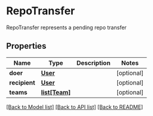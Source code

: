 # RepoTransfer

RepoTransfer represents a pending repo transfer

## Properties
Name | Type | Description | Notes
------------ | ------------- | ------------- | -------------
**doer** | [**User**](User.md) |  | [optional] 
**recipient** | [**User**](User.md) |  | [optional] 
**teams** | [**list[Team]**](Team.md) |  | [optional] 

[[Back to Model list]](../README.md#documentation-for-models) [[Back to API list]](../README.md#documentation-for-api-endpoints) [[Back to README]](../README.md)


